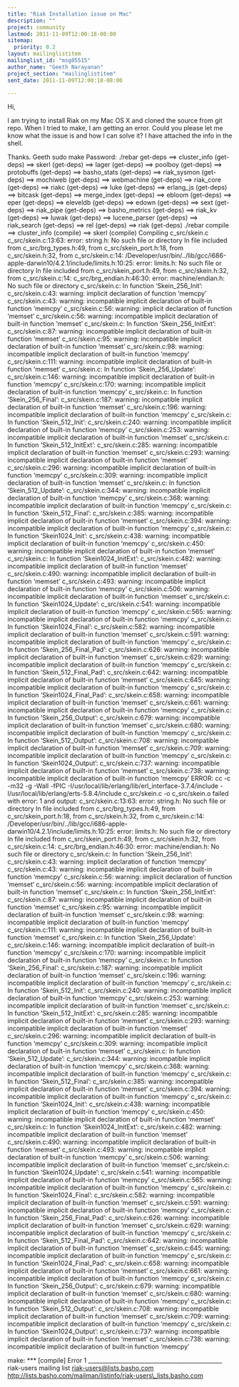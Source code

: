 ```yaml
---
title: "Riak Installation issue on Mac"
description: ""
project: community
lastmod: 2011-11-09T12:00:18-08:00
sitemap:
  priority: 0.2
layout: mailinglistitem
mailinglist_id: "msg05515"
author_name: "Geeth Narayanan"
project_section: "mailinglistitem"
sent_date: 2011-11-09T12:00:18-08:00

---
```



Hi,

I am trying to install Riak on my Mac OS X and cloned the source from git
repo. When I tried to make, I am getting an error. Could you please let me
know what the issue is and how I can solve it? I have attached the info in
the shell.

Thanks.
Geeth
sudo make
Password:
./rebar get-deps
==> cluster\_info (get-deps)
==> skerl (get-deps)
==> lager (get-deps)
==> poolboy (get-deps)
==> protobuffs (get-deps)
==> basho\_stats (get-deps)
==> riak\_sysmon (get-deps)
==> mochiweb (get-deps)
==> webmachine (get-deps)
==> riak\_core (get-deps)
==> riakc (get-deps)
==> luke (get-deps)
==> erlang\_js (get-deps)
==> bitcask (get-deps)
==> merge\_index (get-deps)
==> ebloom (get-deps)
==> eper (get-deps)
==> eleveldb (get-deps)
==> edown (get-deps)
==> sext (get-deps)
==> riak\_pipe (get-deps)
==> basho\_metrics (get-deps)
==> riak\_kv (get-deps)
==> luwak (get-deps)
==> lucene\_parser (get-deps)
==> riak\_search (get-deps)
==> rel (get-deps)
==> riak (get-deps)
./rebar compile
==> cluster\_info (compile)
==> skerl (compile)
Compiling c\_src/skein.c
c\_src/skein.c:13:63: error: string.h: No such file or directory
In file included from c\_src/brg\_types.h:49,
 from c\_src/skein\_port.h:18,
 from c\_src/skein.h:32,
 from c\_src/skein.c:14:
/Developer/usr/bin/../lib/gcc/i686-apple-darwin10/4.2.1/include/limits.h:10:25: 
error: limits.h: No such file or directory
In file included from c\_src/skein\_port.h:49,
 from c\_src/skein.h:32,
 from c\_src/skein.c:14:
c\_src/brg\_endian.h:46:30: error: machine/endian.h: No such file or directory
c\_src/skein.c: In function ‘Skein\_256\_Init’:
c\_src/skein.c:43: warning: implicit declaration of function ‘memcpy’
c\_src/skein.c:43: warning: incompatible implicit declaration of built-in 
function ‘memcpy’
c\_src/skein.c:56: warning: implicit declaration of function ‘memset’
c\_src/skein.c:56: warning: incompatible implicit declaration of built-in 
function ‘memset’
c\_src/skein.c: In function ‘Skein\_256\_InitExt’:
c\_src/skein.c:87: warning: incompatible implicit declaration of built-in 
function ‘memset’
c\_src/skein.c:95: warning: incompatible implicit declaration of built-in 
function ‘memset’
c\_src/skein.c:98: warning: incompatible implicit declaration of built-in 
function ‘memcpy’
c\_src/skein.c:111: warning: incompatible implicit declaration of built-in 
function ‘memset’
c\_src/skein.c: In function ‘Skein\_256\_Update’:
c\_src/skein.c:146: warning: incompatible implicit declaration of built-in 
function ‘memcpy’
c\_src/skein.c:170: warning: incompatible implicit declaration of built-in 
function ‘memcpy’
c\_src/skein.c: In function ‘Skein\_256\_Final’:
c\_src/skein.c:187: warning: incompatible implicit declaration of built-in 
function ‘memset’
c\_src/skein.c:196: warning: incompatible implicit declaration of built-in 
function ‘memcpy’
c\_src/skein.c: In function ‘Skein\_512\_Init’:
c\_src/skein.c:240: warning: incompatible implicit declaration of built-in 
function ‘memcpy’
c\_src/skein.c:253: warning: incompatible implicit declaration of built-in 
function ‘memset’
c\_src/skein.c: In function ‘Skein\_512\_InitExt’:
c\_src/skein.c:285: warning: incompatible implicit declaration of built-in 
function ‘memset’
c\_src/skein.c:293: warning: incompatible implicit declaration of built-in 
function ‘memset’
c\_src/skein.c:296: warning: incompatible implicit declaration of built-in 
function ‘memcpy’
c\_src/skein.c:309: warning: incompatible implicit declaration of built-in 
function ‘memset’
c\_src/skein.c: In function ‘Skein\_512\_Update’:
c\_src/skein.c:344: warning: incompatible implicit declaration of built-in 
function ‘memcpy’
c\_src/skein.c:368: warning: incompatible implicit declaration of built-in 
function ‘memcpy’
c\_src/skein.c: In function ‘Skein\_512\_Final’:
c\_src/skein.c:385: warning: incompatible implicit declaration of built-in 
function ‘memset’
c\_src/skein.c:394: warning: incompatible implicit declaration of built-in 
function ‘memcpy’
c\_src/skein.c: In function ‘Skein1024\_Init’:
c\_src/skein.c:438: warning: incompatible implicit declaration of built-in 
function ‘memcpy’
c\_src/skein.c:450: warning: incompatible implicit declaration of built-in 
function ‘memset’
c\_src/skein.c: In function ‘Skein1024\_InitExt’:
c\_src/skein.c:482: warning: incompatible implicit declaration of built-in 
function ‘memset’
c\_src/skein.c:490: warning: incompatible implicit declaration of built-in 
function ‘memset’
c\_src/skein.c:493: warning: incompatible implicit declaration of built-in 
function ‘memcpy’
c\_src/skein.c:506: warning: incompatible implicit declaration of built-in 
function ‘memset’
c\_src/skein.c: In function ‘Skein1024\_Update’:
c\_src/skein.c:541: warning: incompatible implicit declaration of built-in 
function ‘memcpy’
c\_src/skein.c:565: warning: incompatible implicit declaration of built-in 
function ‘memcpy’
c\_src/skein.c: In function ‘Skein1024\_Final’:
c\_src/skein.c:582: warning: incompatible implicit declaration of built-in 
function ‘memset’
c\_src/skein.c:591: warning: incompatible implicit declaration of built-in 
function ‘memcpy’
c\_src/skein.c: In function ‘Skein\_256\_Final\_Pad’:
c\_src/skein.c:626: warning: incompatible implicit declaration of built-in 
function ‘memset’
c\_src/skein.c:629: warning: incompatible implicit declaration of built-in 
function ‘memcpy’
c\_src/skein.c: In function ‘Skein\_512\_Final\_Pad’:
c\_src/skein.c:642: warning: incompatible implicit declaration of built-in 
function ‘memset’
c\_src/skein.c:645: warning: incompatible implicit declaration of built-in 
function ‘memcpy’
c\_src/skein.c: In function ‘Skein1024\_Final\_Pad’:
c\_src/skein.c:658: warning: incompatible implicit declaration of built-in 
function ‘memset’
c\_src/skein.c:661: warning: incompatible implicit declaration of built-in 
function ‘memcpy’
c\_src/skein.c: In function ‘Skein\_256\_Output’:
c\_src/skein.c:679: warning: incompatible implicit declaration of built-in 
function ‘memset’
c\_src/skein.c:680: warning: incompatible implicit declaration of built-in 
function ‘memcpy’
c\_src/skein.c: In function ‘Skein\_512\_Output’:
c\_src/skein.c:708: warning: incompatible implicit declaration of built-in 
function ‘memset’
c\_src/skein.c:709: warning: incompatible implicit declaration of built-in 
function ‘memcpy’
c\_src/skein.c: In function ‘Skein1024\_Output’:
c\_src/skein.c:737: warning: incompatible implicit declaration of built-in 
function ‘memset’
c\_src/skein.c:738: warning: incompatible implicit declaration of built-in 
function ‘memcpy’
ERROR: cc -c -m32 -g -Wall -fPIC 
-I/usr/local/lib/erlang/lib/erl\_interface-3.7.4/include 
-I/usr/local/lib/erlang/erts-5.8.4/include c\_src/skein.c -o c\_src/skein.o 
failed with error: 1 and output:
c\_src/skein.c:13:63: error: string.h: No such file or directory
In file included from c\_src/brg\_types.h:49,
 from c\_src/skein\_port.h:18,
 from c\_src/skein.h:32,
 from c\_src/skein.c:14:
/Developer/usr/bin/../lib/gcc/i686-apple-darwin10/4.2.1/include/limits.h:10:25: 
error: limits.h: No such file or directory
In file included from c\_src/skein\_port.h:49,
 from c\_src/skein.h:32,
 from c\_src/skein.c:14:
c\_src/brg\_endian.h:46:30: error: machine/endian.h: No such file or directory
c\_src/skein.c: In function ‘Skein\_256\_Init’:
c\_src/skein.c:43: warning: implicit declaration of function ‘memcpy’
c\_src/skein.c:43: warning: incompatible implicit declaration of built-in 
function ‘memcpy’
c\_src/skein.c:56: warning: implicit declaration of function ‘memset’
c\_src/skein.c:56: warning: incompatible implicit declaration of built-in 
function ‘memset’
c\_src/skein.c: In function ‘Skein\_256\_InitExt’:
c\_src/skein.c:87: warning: incompatible implicit declaration of built-in 
function ‘memset’
c\_src/skein.c:95: warning: incompatible implicit declaration of built-in 
function ‘memset’
c\_src/skein.c:98: warning: incompatible implicit declaration of built-in 
function ‘memcpy’
c\_src/skein.c:111: warning: incompatible implicit declaration of built-in 
function ‘memset’
c\_src/skein.c: In function ‘Skein\_256\_Update’:
c\_src/skein.c:146: warning: incompatible implicit declaration of built-in 
function ‘memcpy’
c\_src/skein.c:170: warning: incompatible implicit declaration of built-in 
function ‘memcpy’
c\_src/skein.c: In function ‘Skein\_256\_Final’:
c\_src/skein.c:187: warning: incompatible implicit declaration of built-in 
function ‘memset’
c\_src/skein.c:196: warning: incompatible implicit declaration of built-in 
function ‘memcpy’
c\_src/skein.c: In function ‘Skein\_512\_Init’:
c\_src/skein.c:240: warning: incompatible implicit declaration of built-in 
function ‘memcpy’
c\_src/skein.c:253: warning: incompatible implicit declaration of built-in 
function ‘memset’
c\_src/skein.c: In function ‘Skein\_512\_InitExt’:
c\_src/skein.c:285: warning: incompatible implicit declaration of built-in 
function ‘memset’
c\_src/skein.c:293: warning: incompatible implicit declaration of built-in 
function ‘memset’
c\_src/skein.c:296: warning: incompatible implicit declaration of built-in 
function ‘memcpy’
c\_src/skein.c:309: warning: incompatible implicit declaration of built-in 
function ‘memset’
c\_src/skein.c: In function ‘Skein\_512\_Update’:
c\_src/skein.c:344: warning: incompatible implicit declaration of built-in 
function ‘memcpy’
c\_src/skein.c:368: warning: incompatible implicit declaration of built-in 
function ‘memcpy’
c\_src/skein.c: In function ‘Skein\_512\_Final’:
c\_src/skein.c:385: warning: incompatible implicit declaration of built-in 
function ‘memset’
c\_src/skein.c:394: warning: incompatible implicit declaration of built-in 
function ‘memcpy’
c\_src/skein.c: In function ‘Skein1024\_Init’:
c\_src/skein.c:438: warning: incompatible implicit declaration of built-in 
function ‘memcpy’
c\_src/skein.c:450: warning: incompatible implicit declaration of built-in 
function ‘memset’
c\_src/skein.c: In function ‘Skein1024\_InitExt’:
c\_src/skein.c:482: warning: incompatible implicit declaration of built-in 
function ‘memset’
c\_src/skein.c:490: warning: incompatible implicit declaration of built-in 
function ‘memset’
c\_src/skein.c:493: warning: incompatible implicit declaration of built-in 
function ‘memcpy’
c\_src/skein.c:506: warning: incompatible implicit declaration of built-in 
function ‘memset’
c\_src/skein.c: In function ‘Skein1024\_Update’:
c\_src/skein.c:541: warning: incompatible implicit declaration of built-in 
function ‘memcpy’
c\_src/skein.c:565: warning: incompatible implicit declaration of built-in 
function ‘memcpy’
c\_src/skein.c: In function ‘Skein1024\_Final’:
c\_src/skein.c:582: warning: incompatible implicit declaration of built-in 
function ‘memset’
c\_src/skein.c:591: warning: incompatible implicit declaration of built-in 
function ‘memcpy’
c\_src/skein.c: In function ‘Skein\_256\_Final\_Pad’:
c\_src/skein.c:626: warning: incompatible implicit declaration of built-in 
function ‘memset’
c\_src/skein.c:629: warning: incompatible implicit declaration of built-in 
function ‘memcpy’
c\_src/skein.c: In function ‘Skein\_512\_Final\_Pad’:
c\_src/skein.c:642: warning: incompatible implicit declaration of built-in 
function ‘memset’
c\_src/skein.c:645: warning: incompatible implicit declaration of built-in 
function ‘memcpy’
c\_src/skein.c: In function ‘Skein1024\_Final\_Pad’:
c\_src/skein.c:658: warning: incompatible implicit declaration of built-in 
function ‘memset’
c\_src/skein.c:661: warning: incompatible implicit declaration of built-in 
function ‘memcpy’
c\_src/skein.c: In function ‘Skein\_256\_Output’:
c\_src/skein.c:679: warning: incompatible implicit declaration of built-in 
function ‘memset’
c\_src/skein.c:680: warning: incompatible implicit declaration of built-in 
function ‘memcpy’
c\_src/skein.c: In function ‘Skein\_512\_Output’:
c\_src/skein.c:708: warning: incompatible implicit declaration of built-in 
function ‘memset’
c\_src/skein.c:709: warning: incompatible implicit declaration of built-in 
function ‘memcpy’
c\_src/skein.c: In function ‘Skein1024\_Output’:
c\_src/skein.c:737: warning: incompatible implicit declaration of built-in 
function ‘memset’
c\_src/skein.c:738: warning: incompatible implicit declaration of built-in 
function ‘memcpy’

make: \*\*\* [compile] Error 1
\_\_\_\_\_\_\_\_\_\_\_\_\_\_\_\_\_\_\_\_\_\_\_\_\_\_\_\_\_\_\_\_\_\_\_\_\_\_\_\_\_\_\_\_\_\_\_
riak-users mailing list
riak-users@lists.basho.com
http://lists.basho.com/mailman/listinfo/riak-users\_lists.basho.com

